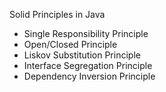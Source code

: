 Solid Principles in Java
- Single Responsibility Principle
- Open/Closed Principle
- Liskov Substitution Principle
- Interface Segregation Principle
- Dependency Inversion Principle
